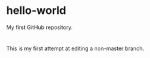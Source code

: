 # hello-world
My first GitHub repository.
#
This is my first attempt at editing a non-master branch.

